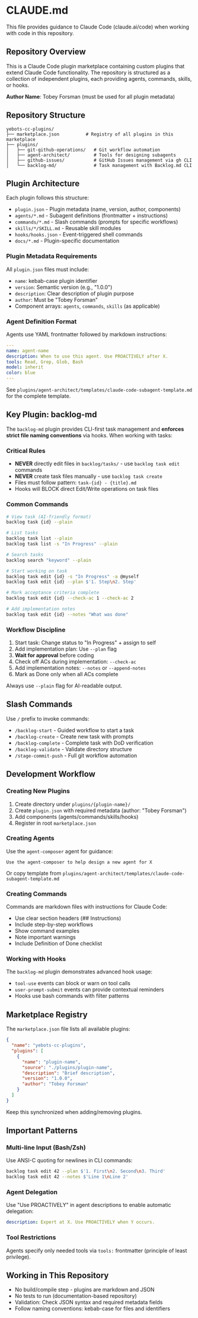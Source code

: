 # CLAUDE.md

This file provides guidance to Claude Code (claude.ai/code) when working with code in this repository.

## Repository Overview

This is a Claude Code plugin marketplace containing custom plugins that extend Claude Code functionality. The repository is structured as a collection of independent plugins, each providing agents, commands, skills, or hooks.

**Author Name**: Tobey Forsman (must be used for all plugin metadata)

## Repository Structure

```
yebots-cc-plugins/
├── marketplace.json          # Registry of all plugins in this marketplace
├── plugins/
│   ├── git-github-operations/   # Git workflow automation
│   ├── agent-architect/         # Tools for designing subagents
│   ├── github-issues/           # GitHub Issues management via gh CLI
│   └── backlog-md/              # Task management with Backlog.md CLI
```

## Plugin Architecture

Each plugin follows this structure:
- `plugin.json` - Plugin metadata (name, version, author, components)
- `agents/*.md` - Subagent definitions (frontmatter + instructions)
- `commands/*.md` - Slash commands (prompts for specific workflows)
- `skills/*/SKILL.md` - Reusable skill modules
- `hooks/hooks.json` - Event-triggered shell commands
- `docs/*.md` - Plugin-specific documentation

### Plugin Metadata Requirements

All `plugin.json` files must include:
- `name`: kebab-case plugin identifier
- `version`: Semantic version (e.g., "1.0.0")
- `description`: Clear description of plugin purpose
- `author`: Must be "Tobey Forsman"
- Component arrays: `agents`, `commands`, `skills` (as applicable)

### Agent Definition Format

Agents use YAML frontmatter followed by markdown instructions:
```yaml
---
name: agent-name
description: When to use this agent. Use PROACTIVELY after X.
tools: Read, Grep, Glob, Bash
model: inherit
color: blue
---
```

See `plugins/agent-architect/templates/claude-code-subagent-template.md` for the complete template.

## Key Plugin: backlog-md

The `backlog-md` plugin provides CLI-first task management and **enforces strict file naming conventions** via hooks. When working with tasks:

### Critical Rules
- **NEVER** directly edit files in `backlog/tasks/` - use `backlog task edit` commands
- **NEVER** create task files manually - use `backlog task create`
- Files must follow pattern: `task-{id} - {title}.md`
- Hooks will BLOCK direct Edit/Write operations on task files

### Common Commands
```bash
# View task (AI-friendly format)
backlog task {id} --plain

# List tasks
backlog task list --plain
backlog task list -s "In Progress" --plain

# Search tasks
backlog search "keyword" --plain

# Start working on task
backlog task edit {id} -s "In Progress" -a @myself
backlog task edit {id} --plan $'1. Step\n2. Step'

# Mark acceptance criteria complete
backlog task edit {id} --check-ac 1 --check-ac 2

# Add implementation notes
backlog task edit {id} --notes "What was done"
```

### Workflow Discipline
1. Start task: Change status to "In Progress" + assign to self
2. Add implementation plan: Use `--plan` flag
3. **Wait for approval** before coding
4. Check off ACs during implementation: `--check-ac`
5. Add implementation notes: `--notes` or `--append-notes`
6. Mark as Done only when all ACs complete

Always use `--plain` flag for AI-readable output.

## Slash Commands

Use `/` prefix to invoke commands:
- `/backlog-start` - Guided workflow to start a task
- `/backlog-create` - Create new task with prompts
- `/backlog-complete` - Complete task with DoD verification
- `/backlog-validate` - Validate directory structure
- `/stage-commit-push` - Full git workflow automation

## Development Workflow

### Creating New Plugins

1. Create directory under `plugins/{plugin-name}/`
2. Create `plugin.json` with required metadata (author: "Tobey Forsman")
3. Add components (agents/commands/skills/hooks)
4. Register in root `marketplace.json`

### Creating Agents

Use the `agent-composer` agent for guidance:
```
Use the agent-composer to help design a new agent for X
```

Or copy template from `plugins/agent-architect/templates/claude-code-subagent-template.md`

### Creating Commands

Commands are markdown files with instructions for Claude Code:
- Use clear section headers (## Instructions)
- Include step-by-step workflows
- Show command examples
- Note important warnings
- Include Definition of Done checklist

### Working with Hooks

The `backlog-md` plugin demonstrates advanced hook usage:
- `tool-use` events can block or warn on tool calls
- `user-prompt-submit` events can provide contextual reminders
- Hooks use bash commands with filter patterns

## Marketplace Registry

The `marketplace.json` file lists all available plugins:
```json
{
  "name": "yebots-cc-plugins",
  "plugins": [
    {
      "name": "plugin-name",
      "source": "./plugins/plugin-name",
      "description": "Brief description",
      "version": "1.0.0",
      "author": "Tobey Forsman"
    }
  ]
}
```

Keep this synchronized when adding/removing plugins.

## Important Patterns

### Multi-line Input (Bash/Zsh)
Use ANSI-C quoting for newlines in CLI commands:
```bash
backlog task edit 42 --plan $'1. First\n2. Second\n3. Third'
backlog task edit 42 --notes $'Line 1\nLine 2'
```

### Agent Delegation
Use "Use PROACTIVELY" in agent descriptions to enable automatic delegation:
```yaml
description: Expert at X. Use PROACTIVELY when Y occurs.
```

### Tool Restrictions
Agents specify only needed tools via `tools:` frontmatter (principle of least privilege).

## Working in This Repository

- No build/compile step - plugins are markdown and JSON
- No tests to run (documentation-based repository)
- Validation: Check JSON syntax and required metadata fields
- Follow naming conventions: kebab-case for files and identifiers

